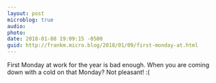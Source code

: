```yaml
---
layout: post
microblog: true
audio: 
photo: 
date: 2018-01-08 19:09:15 -0500
guid: http://frankm.micro.blog/2018/01/09/first-monday-at.html
---
```

First Monday at work for the year is bad enough. When you are coming down with a cold on that Monday? Not pleasant! :( 
